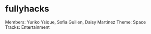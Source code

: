 # fullyhacks

Members: Yuriko Ysique, Sofia Guillen, Daisy Martinez
Theme: Space
Tracks: Entertainment
